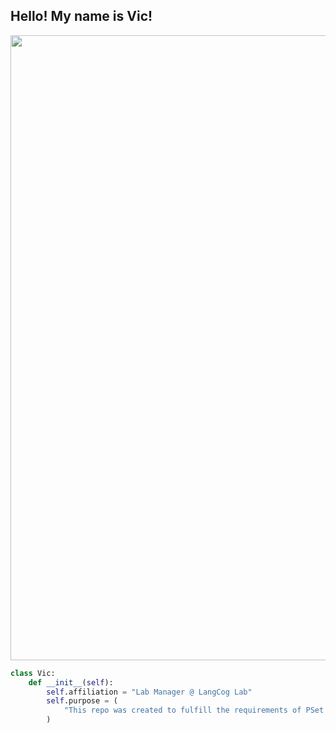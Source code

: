 
## Hello! My name is Vic! 

<img src="https://media.giphy.com/media/v1.Y2lkPTc5MGI3NjExZjh2Mm94a2Q0bzYybm1nYWRsOGl3bmlpeHlvODgzYzhwa2c4YmNpMSZlcD12MV9naWZzX3NlYXJjaCZjdD1n/l46Cnk4ZRTlfeI32o/giphy.gif" width="1000"/>

```python
class Vic:
    def __init__(self):
        self.affiliation = "Lab Manager @ LangCog Lab"
        self.purpose = (
            "This repo was created to fulfill the requirements of PSet 01 for Psych 251.\nPlease find PSYCH251_PSET1.rmd, a basic script written in R Markdown."
        )
```
